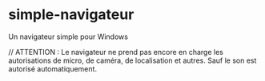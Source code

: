 # simple-navigateur
Un navigateur simple pour Windows

// ATTENTION : Le navigateur ne prend pas encore en charge les autorisations de micro, de caméra, de localisation et autres. Sauf le son est autorisé automatiquement.
